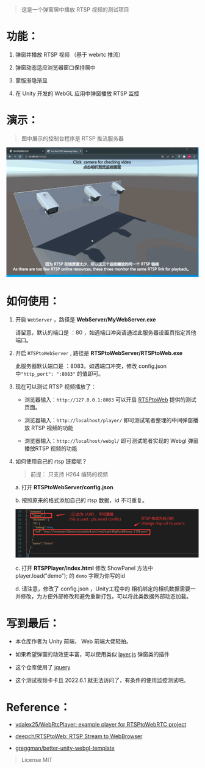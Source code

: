 > 这是一个弹窗居中播放 RTSP 视频的测试项目

# 功能：

1. 弹窗并播放 RTSP 视频 （基于 webrtc 推流）

2. 弹窗动态适应浏览器窗口保持居中

3. 蒙版渐隐渐显

4. 在 Unity 开发的 WebGL 应用中弹窗播放 RTSP 监控

# 演示：

> 图中展示的控制台程序是 RTSP 推流服务器

![](./Doc/rtspplayer.gif)

# 如何使用：

1. 开启 ``WebServer`` ，路径是 **WebServer/MyWebServer.exe**
   
   请留意，默认的端口是 ：80 ，如遇端口冲突请通过此服务器设置页指定其他端口。

2. 开启 ``RTSPtoWebServer`` , 路径是 **RTSPtoWebServer/RTSPtoWeb.exe**
   
   此服务器默认端口是 ：8083，如遇端口冲突，修改 config.json 中``"http_port": ":8083"`` 的值即可。

3. 现在可以测试 RTSP 视频播放了：
   
   * 浏览器输入：``http://127.0.0.1:8083`` 可以开启 [RTSPtoWeb](https://github.com/deepch/RTSPtoWeb) 提供的测试页面。
   
   * 浏览器输入：`http://localhost/player/` 即可测试笔者整理的中间弹窗播放 RTSP 视频的功能
   
   * 浏览器输入：`http://localhost/webgl/` 即可测试笔者实现的 Webgl 弹窗播放RTSP 视频的功能

4. 如何使用自己的 rtsp 链接呢？
   
   > 前提： 只支持 H264 编码的视频
   
   a. 打开 **RTSPtoWebServer/config.json** 
   
   b. 按照原来的格式添加自己的 rtsp 数据，id 不可重复。
   
   ![](./doc/config.png)
   
   c. 打开 **RTSPPlayer/index.html** 修改 ShowPanel 方法中 player.load("demo");  的 ``demo`` 字眼为你写的id 
   
   d. 请注意，修改了 config.json ，Unity工程中的 相机绑定的相机数据需要一并修改，为方便外部修改和避免重新打包，可以将此类数据外部动态加载。

# 写到最后：

* 本仓库作者为 Unity 前端， Web 前端大佬轻拍。

* 如果希望弹窗的动效更丰富，可以使用类似 [layer.js](http://www.h-ui.net/lib/layer.js.shtml) 弹窗类的插件

* 这个仓库使用了 [jquery](https://github.com/jquery/jquery)

* 这个测试视频卡卡且 2022.6.1 就无法访问了，有条件的使用监控测试吧。

# Reference：

* [vdalex25/WebRtcPlayer: example player for RTSPtoWebRTC project ](https://github.com/vdalex25/WebRtcPlayer)

* [deepch/RTSPtoWeb: RTSP Stream to WebBrowser](https://github.com/deepch/RTSPtoWeb)

* [greggman/better-unity-webgl-template](https://github.com/greggman/better-unity-webgl-template/)

> License MIT 
